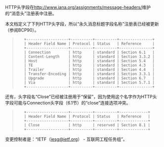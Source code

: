 HTTP头字段在<http://www.iana.org/assignments/message-headers/>维护的“消息头”注册表中注册。

本文档定义了下列HTTP头字段，所以“永久消息标题字段名称”注册表已经被更新（参阅BCP90）。

> ```
>    +-------------------+----------+----------+---------------+
>    | Header Field Name | Protocol | Status   | Reference     |
>    +-------------------+----------+----------+---------------+
>    | Connection        | http     | standard | Section 6.1   |
>    | Content-Length    | http     | standard | Section 3.3.2 |
>    | Host              | http     | standard | Section 5.4   |
>    | TE                | http     | standard | Section 4.3   |
>    | Trailer           | http     | standard | Section 4.4   |
>    | Transfer-Encoding | http     | standard | Section 3.3.1 |
>    | Upgrade           | http     | standard | Section 6.7   |
>    | Via               | http     | standard | Section 5.7.1 |
>    +-------------------+----------+----------+---------------+
> ```

还有，头字段名“Close”已经被注册用于“保留”，因为使用这个名字作为HTTP头字段可能与Connection头字段（6.1节）的“close”连接选项冲突。

> ```
>    +-------------------+----------+----------+-------------+
>    | Header Field Name | Protocol | Status   | Reference   |
>    +-------------------+----------+----------+-------------+
>    | Close             | http     | reserved | Section 8.1 |
>    +-------------------+----------+----------+-------------+
> ```

变更控制者是：“IETF（iesg@ietf.org） - 互联网工程任务组”。